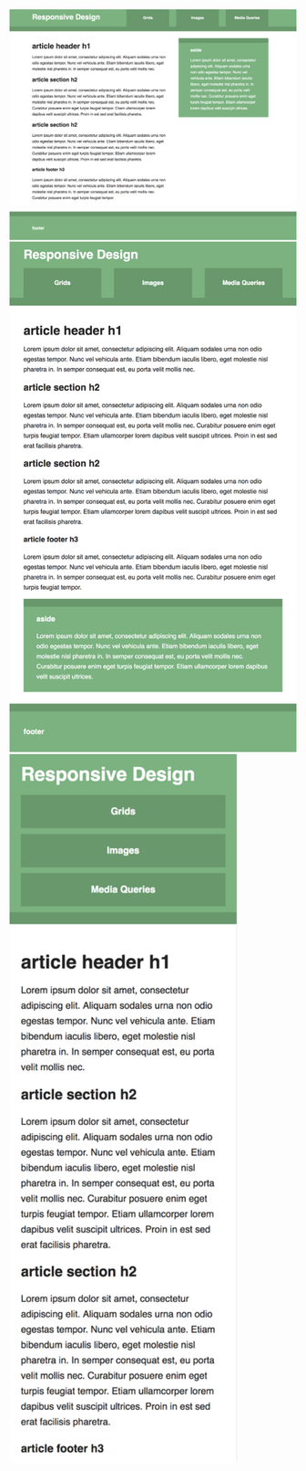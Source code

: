 <img src="./../screenshots/screen6.png" alt="screenshot for project" title="screenshot for project">
<img src="./../screenshots/screen7.png" alt="screenshot for project" title="screenshot for project" width="600">
<img src="./../screenshots/screen8.png" alt="screenshot for project" title="screenshot for project" width="400">
